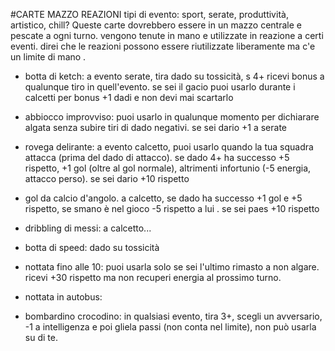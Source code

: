 #CARTE MAZZO REAZIONI
tipi di evento: sport, serate, produttività, artistico, chill?
Queste carte dovrebbero essere in un mazzo centrale e pescate a ogni turno. vengono tenute in mano e utilizzate in reazione a certi eventi. direi che le reazioni possono essere riutilizzate liberamente ma c'e un limite di mano . 

- botta di ketch: a evento serate, tira dado su tossicità, s 4+ ricevi bonus a qualunque tiro in quell'evento. se sei il gacio puoi usarlo durante i calcetti per bonus +1 dadi e non devi mai scartarlo

- abbiocco improvviso: puoi usarlo in qualunque momento per dichiarare algata senza subire tiri di dado negativi. se sei dario +1 a serate

- rovega delirante: a evento calcetto, puoi usarlo quando la tua squadra attacca (prima del dado di attacco). se dado 4+ ha successo +5 rispetto, +1 gol (oltre al gol normale), altrimenti infortunio (-5 energia, attacco perso). se sei dario +10 rispetto

- gol da calcio d'angolo. a calcetto, se dado ha successo +1 gol e +5 rispetto, se smano è nel gioco -5 rispetto a lui . se sei paes +10 rispetto

- dribbling di messi: a calcetto...

- botta di speed: dado su tossicità

- nottata fino alle 10: puoi usarla solo se sei l'ultimo rimasto a non algare. ricevi +30 rispetto ma non recuperi energia al prossimo turno.

- nottata in autobus: 

- bombardino crocodino: in qualsiasi evento, tira 3+, scegli un avversario, -1 a intelligenza e poi gliela passi (non conta nel limite), non può usarla su di te.



